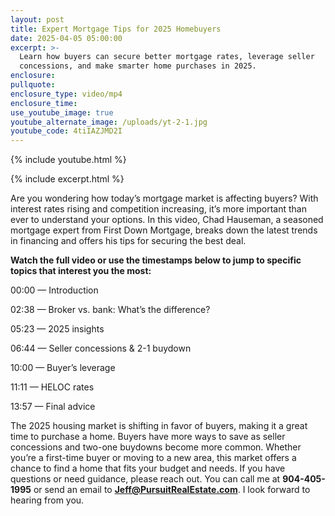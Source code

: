 ```yaml
---
layout: post
title: Expert Mortgage Tips for 2025 Homebuyers
date: 2025-04-05 05:00:00
excerpt: >-
  Learn how buyers can secure better mortgage rates, leverage seller
  concessions, and make smarter home purchases in 2025.
enclosure:
pullquote:
enclosure_type: video/mp4
enclosure_time:
use_youtube_image: true
youtube_alternate_image: /uploads/yt-2-1.jpg
youtube_code: 4tiIAZJMD2I
---
```

{% include youtube.html %}

{% include excerpt.html %}

Are you wondering how today’s mortgage market is affecting buyers? With interest rates rising and competition increasing, it’s more important than ever to understand your options. In this video, Chad Hauseman, a seasoned mortgage expert from First Down Mortgage, breaks down the latest trends in financing and offers his tips for securing the best deal.

**Watch the full video or use the timestamps below to jump to specific topics that interest you the most:**

00:00 — Introduction

02:38 — Broker vs. bank: What’s the difference?

05:23 — 2025 insights

06:44 — Seller concessions & 2-1 buydown

10:00 — Buyer’s leverage

11:11 — HELOC rates

13:57 — Final advice

The 2025 housing market is shifting in favor of buyers, making it a great time to purchase a home. Buyers have more ways to save as seller concessions and two-one buydowns become more common. Whether you’re a first-time buyer or moving to a new area, this market offers a chance to find a home that fits your budget and needs. If you have questions or need guidance, please reach out. You can call me at **904-405-1995** or send an email to [**Jeff@PursuitRealEstate.com**](mailto:Jeff@PursuitRealEstate.com). I look forward to hearing from you.
